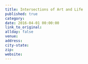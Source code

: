 ```yaml
---
title: Intersections of Art and Life
published: true
category:
date: 2016-04-01 00:00:00
link_to_original:
allday: false
venue:
address:
city-state:
zip:
website:
---
```

